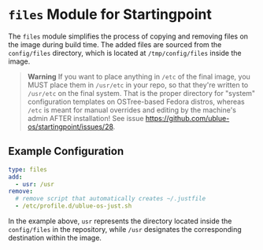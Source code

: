# `files` Module for Startingpoint

The `files` module simplifies the process of copying and removing files on the image during build time. The added files are sourced from the `config/files` directory, which is located at `/tmp/config/files` inside the image.

> **Warning**
> If you want to place anything in `/etc` of the final image, you MUST place them in `/usr/etc` in your repo, so that they're written to `/usr/etc` on the final system. That is the proper directory for "system" configuration templates on OSTree-based Fedora distros, whereas `/etc` is meant for manual overrides and editing by the machine's admin AFTER installation! See issue https://github.com/ublue-os/startingpoint/issues/28.

## Example Configuration

```yaml
type: files
add:
  - usr: /usr
remove:
  # remove script that automatically creates ~/.justfile
  - /etc/profile.d/ublue-os-just.sh
```

In the example above, `usr` represents the directory located inside the `config/files` in the repository, while `/usr` designates the corresponding destination within the image.
